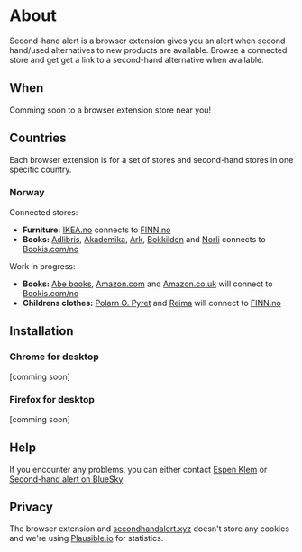 # About

Second-hand alert is a browser extension gives you an alert when second hand/used alternatives to new products are available. Browse a connected store and get get a link to a second-hand alternative when available.

## When

Comming soon to a browser extension store near you!

## Countries

Each browser extension is for a set of stores and second-hand stores in one specific country.

### Norway

Connected stores:

* **Furniture:** [IKEA.no](https://www.ikea.com/no/no/) connects to [FINN.no](https://www.finn.no/)
* **Books:** [Adlibris](https://www.adlibris.com/nb), [Akademika](https://www.akademika.no/), [Ark](https://www.ark.no/), [Bokkilden](https://www.bokkilden.no/) and [Norli](https://www.norli.no/) connects to [Bookis.com/no](https://bookis.com/no)

Work in progress:

* **Books:** [Abe books](https://www.abebooks.com/), [Amazon.com](https://www.amazon.com/) and [Amazon.co.uk](https://www.amazon.co.uk/) will connect to [Bookis.com/no](https://bookis.com/no)
* **Childrens clothes:** [Polarn O. Pyret](https://www.polarnopyret.no/) and [Reima](https://www.reima.com/nb-NO) will connect to [FINN.no](https://www.finn.no/)

## Installation

### Chrome for desktop

[comming soon]

### Firefox for desktop

[comming soon]

## Help

If you encounter any problems, you can either contact [Espen Klem](mailto:espen.klem@gmail.com) or [Second-hand alert on BlueSky](https://bsky.app/profile/secondhandalert.xyz)

## Privacy

The browser extension and [secondhandalert.xyz](https://secondhandalert.xyz/) doesn't store any cookies and we're using [Plausible.io](https://plausible.io/) for statistics.